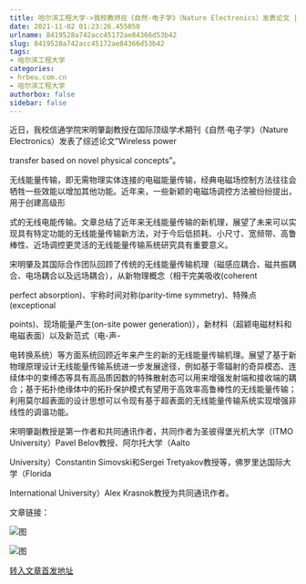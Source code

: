 ```yaml
---
title: 哈尔滨工程大学->我校教师在《自然·电子学》（Nature Electronics）发表论文 | hrbeu.com.cn
date: 2021-11-02 01:23:26.455050
urlname: 8419528a742acc45172ae84366d53b42
slug: 8419528a742acc45172ae84366d53b42
tags: 
- 哈尔滨工程大学
categories:
- hrbeu.com.cn
- 哈尔滨工程大学
authorbox: false
sidebar: false
---
```

近日，我校信通学院宋明肇副教授在国际顶级学术期刊《自然·电子学》（Nature Electronics）发表了综述论文“Wireless power

transfer based on novel physical concepts”。

无线能量传输，即无需物理实体连接的电磁能量传输，经典电磁场控制方法往往会牺牲一些效能以增加其他功能。近年来，一些新颖的电磁场调控方法被纷纷提出，用于创建高级形
<!--more-->
式的无线电能传输。文章总结了近年来无线能量传输的新机理，展望了未来可以实现具有特定功能的无线能量传输新方法，对于今后低损耗、小尺寸、宽频带、高鲁棒性、近场调控更灵活的无线能量传输系统研究具有重要意义。

宋明肇及其国际合作团队回顾了传统的无线能量传输机理（磁感应耦合、磁共振耦合、电场耦合以及远场耦合），从新物理概念（相干完美吸收(coherent

perfect absorption)、宇称时间对称(parity-time symmetry)、特殊点(exceptional

points)、现场能量产生(on-site power generation)），新材料（超颖电磁材料和电磁表面）以及新范式（电-声-

电转换系统）等方面系统回顾近年来产生的新的无线能量传输机理。展望了基于新物理原理设计无线能量传输系统进一步发展途径，例如基于零辐射的奇异模态、连续体中的束缚态等具有高品质因数的特殊散射态可以用来增强发射端和接收端的耦合；基于拓扑绝缘体中的拓扑保护模式有望用于高效率高鲁棒性的无线能量传输；利用莫尔超表面的设计思想可以令现有基于超表面的无线能量传输系统实现增强非线性的调谐功能。

宋明肇副教授是第一作者和共同通讯作者，共同作者为圣彼得堡光机大学（ITMO University）Pavel Belov教授、阿尔托大学（Aalto

University）Constantin Simovski和Sergei Tretyakov教授等，佛罗里达国际大学（Florida

International University）Alex Krasnok教授为共同通讯作者。

文章链接：

![图](http://gongxue.cn/__local/B/86/9F/F910C909311B91C415AB47B7D8A_B9AA1484_18D8E.jpg)

![图](http://gongxue.cn/__local/9/04/C1/FD784D162E0142B8C5055F416B8_169D53DA_D360.jpg)

[转入文章首发地址](http://gongxue.cn/info/1141/68343.htm)